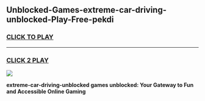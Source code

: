 
## Unblocked-Games-extreme-car-driving-unblocked-Play-Free-pekdi
<h3>
<a href="https://premium76.site?title=extreme-car-driving-unblocked&ref=18A1">CLICK TO PLAY</a></h3>
<hr>

<h3>
<a href="https://premium76.site?title=extreme-car-driving-unblocked&ref=18A1">CLICK 2 PLAY</a>
  
</h3>

<a href="https://premium76.site?title=extreme-car-driving-unblocked&ref=18A1"><img src="https://clearcache.store/games.png"></a>


**extreme-car-driving-unblocked games unblocked: Your Gateway to Fun and Accessible Online Gaming**
